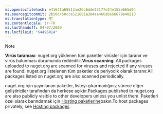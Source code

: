 ```yaml
---
ms.openlocfilehash: e416f1a68513ae26c6dde25177e24e155e665d04
ms.sourcegitcommit: 2b50c450cca521681a384aa466ab666679a40213
ms.translationtype: MT
ms.contentlocale: tr-TR
ms.lasthandoff: 04/07/2020
ms.locfileid: "64496014"
---
```

> [!Note]
> <span data-ttu-id="188e8-101">**Virüs taraması**: nuget.org yüklenen tüm paketler virüsler için taranır ve virüs bulunması durumunda reddedilir.</span><span class="sxs-lookup"><span data-stu-id="188e8-101">**Virus scanning**: All packages uploaded to nuget.org are scanned for viruses and rejected if any viruses are found.</span></span> <span data-ttu-id="188e8-102">nuget.org listelenen tüm paketler de periyodik olarak taranır.</span><span class="sxs-lookup"><span data-stu-id="188e8-102">All packages listed on nuget.org are also scanned periodically.</span></span>
>
> <span data-ttu-id="188e8-103">nuget.org için yayınlanan paketler, listeyi çıkarmadığınız sürece diğer geliştiriciler tarafından da herkese açıktır.</span><span class="sxs-lookup"><span data-stu-id="188e8-103">Packages published to nuget.org are also publicly visible to other developers unless you unlist them.</span></span> <span data-ttu-id="188e8-104">Paketleri özel olarak barındırmak için [Hosting paketlerine](../../hosting-packages/overview.md)bakın.</span><span class="sxs-lookup"><span data-stu-id="188e8-104">To host packages privately, see [Hosting packages](../../hosting-packages/overview.md).</span></span>